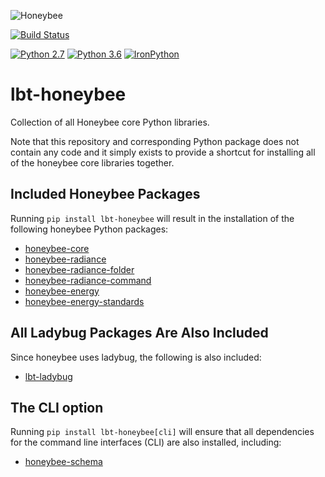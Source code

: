 
![Honeybee](http://www.ladybug.tools/assets/img/honeybee.png)

[![Build Status](https://travis-ci.org/ladybug-tools/lbt-honeybee.svg?branch=master)](https://travis-ci.org/ladybug-tools/lbt-honeybee)

[![Python 2.7](https://img.shields.io/badge/python-2.7-green.svg)](https://www.python.org/downloads/release/python-270/) [![Python 3.6](https://img.shields.io/badge/python-3.6-blue.svg)](https://www.python.org/downloads/release/python-360/) [![IronPython](https://img.shields.io/badge/ironpython-2.7-red.svg)](https://github.com/IronLanguages/ironpython2/releases/tag/ipy-2.7.8/)

# lbt-honeybee

Collection of all Honeybee core Python libraries.

Note that this repository and corresponding Python package does not contain any
code and it simply exists to provide a shortcut for installing all of the honeybee
core libraries together.

## Included Honeybee Packages

Running `pip install lbt-honeybee` will result in the installation of the following
honeybee Python packages:

* [honeybee-core](https://github.com/ladybug-tools/honeybee-core)
* [honeybee-radiance](https://github.com/ladybug-tools/honeybee-radiance)
* [honeybee-radiance-folder](https://github.com/ladybug-tools/honeybee-radiance-folder)
* [honeybee-radiance-command](https://github.com/ladybug-tools/honeybee-radiance-command)
* [honeybee-energy](https://github.com/ladybug-tools/honeybee-energy)
* [honeybee-energy-standards](https://github.com/ladybug-tools/honeybee-energy-standards)

## All Ladybug Packages Are Also Included

Since honeybee uses ladybug, the following is also included:

* [lbt-ladybug](https://github.com/ladybug-tools/lbt-ladybug)

## The CLI option

Running `pip install lbt-honeybee[cli]` will ensure that all dependencies for the
command line interfaces (CLI) are also installed, including:

* [honeybee-schema](https://github.com/ladybug-tools/honeybee-schema)
